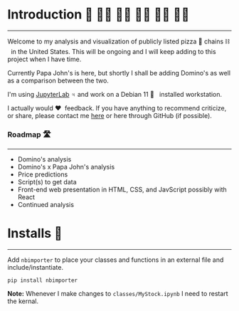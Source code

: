 
# Introduction 👋 👋🏻 👋🏼 👋🏽 👋🏾 👋🏿

---
Welcome to my analysis and visualization of publicly listed pizza 🍕 chains ⛓️ &nbsp; in the United States. This will be ongoing and I will keep adding to this project when I have time.

Currently Papa John's is here, but shortly I shall be adding Domino's as well as a comparison between the two.

I'm using [JupyterLab](https://jupyter.org/install) ♃ and work on a Debian 11 🐧 &nbsp; installed workstation.

I actually would ❤️ &nbsp;feedback. If you have anything to recommend criticize, or share, please contact me [here](https://vickrumahuja.com) or here through GitHub (if possible).

### Roadmap 🛣️
---
- Domino's analysis
- Domino's x Papa John's analysis
- Price predictions
- Script(s) to get data
- Front-end web presentation in HTML, CSS, and JavScript possibly with React
- Continued analysis


# Installs 💾
---
Add `nbimporter` to place your classes and functions in an external file and include/instantiate.

```shell
pip install nbimporter
```
**Note:** Whenever I make changes to `classes/MyStock.ipynb` I need to restart the kernal.

